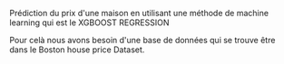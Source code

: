 Prédiction du prix d'une maison en utilisant une méthode de machine learning qui est le XGBOOST REGRESSION

Pour celà nous avons besoin d'une base de données qui se trouve être dans le Boston house price Dataset.  

